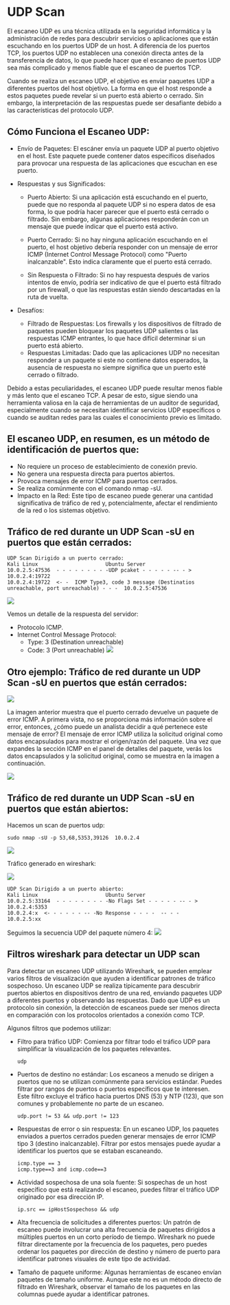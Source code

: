 # UDP Scan

El escaneo UDP es una técnica utilizada en la seguridad informática y la administración de redes para descubrir servicios o aplicaciones que están escuchando en los puertos UDP de un host. A diferencia de los puertos TCP, los puertos UDP no establecen una conexión directa antes de la transferencia de datos, lo que puede hacer que el escaneo de puertos UDP sea más complicado y menos fiable que el escaneo de puertos TCP.

Cuando se realiza un escaneo UDP, el objetivo es enviar paquetes UDP a diferentes puertos del host objetivo. La forma en que el host responde a estos paquetes puede revelar si un puerto está abierto o cerrado. Sin embargo, la interpretación de las respuestas puede ser desafiante debido a las características del protocolo UDP.

## Cómo Funciona el Escaneo UDP:
- Envío de Paquetes: El escáner envía un paquete UDP al puerto objetivo en el host. Este paquete puede contener datos específicos diseñados para provocar una respuesta de las aplicaciones que escuchan en ese puerto.
- Respuestas y sus Significados:
  - Puerto Abierto: Si una aplicación está escuchando en el puerto, puede que no responda al paquete UDP si no espera datos de esa forma, lo que podría hacer parecer que el puerto está cerrado o filtrado. Sin embargo, algunas aplicaciones responderán con un mensaje que puede indicar que el puerto está activo.

  - Puerto Cerrado: Si no hay ninguna aplicación escuchando en el puerto, el host objetivo debería responder con un mensaje de error ICMP (Internet Control Message Protocol) como "Puerto inalcanzable". Esto indica claramente que el puerto está cerrado.

  - Sin Respuesta o Filtrado: Si no hay respuesta después de varios intentos de envío, podría ser indicativo de que el puerto está filtrado por un firewall, o que las respuestas están siendo descartadas en la ruta de vuelta.

- Desafíos:
  - Filtrado de Respuestas: Los firewalls y los dispositivos de filtrado de paquetes pueden bloquear los paquetes UDP salientes o las respuestas ICMP entrantes, lo que hace difícil determinar si un puerto está abierto.
  - Respuestas Limitadas: Dado que las aplicaciones UDP no necesitan responder a un paquete si este no contiene datos esperados, la ausencia de respuesta no siempre significa que un puerto esté cerrado o filtrado.

Debido a estas peculiaridades, el escaneo UDP puede resultar menos fiable y más lento que el escaneo TCP. A pesar de esto, sigue siendo una herramienta valiosa en la caja de herramientas de un auditor de seguridad, especialmente cuando se necesitan identificar servicios UDP específicos o cuando se auditan redes para las cuales el conocimiento previo es limitado.

## El escaneo UDP, en resumen, es un método de identificación de puertos que:
- No requiere un proceso de establecimiento de conexión previo.
- No genera una respuesta directa para puertos abiertos.
- Provoca mensajes de error ICMP para puertos cerrados.
- Se realiza comúnmente con el comando nmap -sU.
- Impacto en la Red: Este tipo de escaneo puede generar una cantidad significativa de tráfico de red y, potencialmente, afectar el rendimiento de la red o los sistemas objetivo.


## Tráfico de red durante un UDP Scan -sU en puertos que están cerrados:
```
UDP Scan Dirigido a un puerto cerrado:
Kali Linux						Ubuntu Server
10.0.2.5:47536  - - - - - - - - -UDP pcaket - - - - - -- - >	10.0.2.4:19722
10.0.2.4:19722  <- -  ICMP Type3, code 3 message (Destinatios unreachable, port unreachable) - - -	10.0.2.5:47536
```
![](capturas/wireshark-UDP-scan.png)

Vemos un detalle de la respuesta del servidor:
- Protocolo ICMP.
- Internet Control Message Protocol:
  -  Type: 3 (Destination unreachable)
  -  Code: 3 (Port unreachable)
![](capturas/wireshark-UDP-scan-2.png)


## Otro ejemplo: Tráfico de red durante un UDP Scan -sU en puertos que están cerrados:
![](capturas/wireshark-UDP-scan-3.png)

La imagen anterior muestra que el puerto cerrado devuelve un paquete de error ICMP. A primera vista, no se proporciona más información sobre el error, entonces, ¿cómo puede un analista decidir a qué pertenece este mensaje de error? El mensaje de error ICMP utiliza la solicitud original como datos encapsulados para mostrar el origen/razón del paquete. Una vez que expandes la sección ICMP en el panel de detalles del paquete, verás los datos encapsulados y la solicitud original, como se muestra en la imagen a continuación.

![](capturas/wireshark-UDP-scan-4.png)



## Tráfico de red durante un UDP Scan -sU en puertos que están abiertos:
Hacemos un scan de puertos udp:
```
sudo nmap -sU -p 53,68,5353,39126  10.0.2.4
```
![](capturas/wireshark-UDP-scan-5.png)


Tráfico generado en wireshark:

![](capturas/wireshark-UDP-scan-6.png)

```
UDP Scan Dirigido a un puerto abierto:
Kali Linux						Ubuntu Server
10.0.2.5:33164  - - - - - - - - -No Flags Set - - - - - -- - >	10.0.2.4:5353
10.0.2.4:x  <- - - - - - -- -No Response - - - -  -- - -	10.0.2.5:xx
```

Seguimos la secuencia UDP del paquete número 4:
![](capturas/wireshark-UDP-scan-7.png)


## Filtros wireshark para detectar un UDP scan
Para detectar un escaneo UDP utilizando Wireshark, se pueden emplear varios filtros de visualización que ayuden a identificar patrones de tráfico sospechoso. Un escaneo UDP se realiza típicamente para descubrir puertos abiertos en dispositivos dentro de una red, enviando paquetes UDP a diferentes puertos y observando las respuestas. Dado que UDP es un protocolo sin conexión, la detección de escaneos puede ser menos directa en comparación con los protocolos orientados a conexión como TCP.

Algunos filtros que podemos utilizar:
- Filtro para tráfico UDP: Comienza por filtrar todo el tráfico UDP para simplificar la visualización de los paquetes relevantes.
  ```
  udp
  ```
- Puertos de destino no estándar: Los escaneos a menudo se dirigen a puertos que no se utilizan comúnmente para servicios estándar. Puedes filtrar por rangos de puertos o puertos específicos que te interesen. Este filtro excluye el tráfico hacia puertos DNS (53) y NTP (123), que son comunes y probablemente no parte de un escaneo.
  ```
  udp.port != 53 && udp.port != 123
  ```
- Respuestas de error o sin respuesta: En un escaneo UDP, los paquetes enviados a puertos cerrados pueden generar mensajes de error ICMP tipo 3 (destino inalcanzable). Filtrar por estos mensajes puede ayudar a identificar los puertos que se estaban escaneando.
  ```
  icmp.type == 3
  icmp.type==3 and icmp.code==3     
  ```

- Actividad sospechosa de una sola fuente: Si sospechas de un host específico que está realizando el escaneo, puedes filtrar el tráfico UDP originado por esa dirección IP.
  ```
  ip.src == ipHostSospechoso && udp
  ```

- Alta frecuencia de solicitudes a diferentes puertos: Un patrón de escaneo puede involucrar una alta frecuencia de paquetes dirigidos a múltiples puertos en un corto período de tiempo. Wireshark no puede filtrar directamente por la frecuencia de los paquetes, pero puedes ordenar los paquetes por dirección de destino y número de puerto para identificar patrones visuales de este tipo de actividad.

- Tamaño de paquete uniforme: Algunas herramientas de escaneo envían paquetes de tamaño uniforme. Aunque este no es un método directo de filtrado en Wireshark, observar el tamaño de los paquetes en las columnas puede ayudar a identificar patrones.

